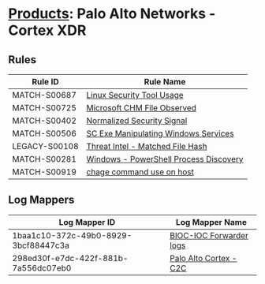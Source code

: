 # [Products](README.md): Palo Alto Networks - Cortex XDR

## Rules

|Rule ID|Rule Name|
|----|----|
|MATCH-S00687|[Linux Security Tool Usage](../rules/MATCH-S00687.md)|
|MATCH-S00725|[Microsoft CHM File Observed](../rules/MATCH-S00725.md)|
|MATCH-S00402|[Normalized Security Signal](../rules/MATCH-S00402.md)|
|MATCH-S00506|[SC Exe Manipulating Windows Services](../rules/MATCH-S00506.md)|
|LEGACY-S00108|[Threat Intel - Matched File Hash](../rules/LEGACY-S00108.md)|
|MATCH-S00281|[Windows - PowerShell Process Discovery](../rules/MATCH-S00281.md)|
|MATCH-S00919|[chage command use on host](../rules/MATCH-S00919.md)|


## Log Mappers

|Log Mapper ID|Log Mapper Name|
|----|----|
|1baa1c10-372c-49b0-8929-3bcf88447c3a|[BIOC-IOC Forwarder logs](../mappings/1baa1c10-372c-49b0-8929-3bcf88447c3a.md)|
|298ed30f-e7dc-422f-881b-7a556dc07eb0|[Palo Alto Cortex - C2C](../mappings/298ed30f-e7dc-422f-881b-7a556dc07eb0.md)|


